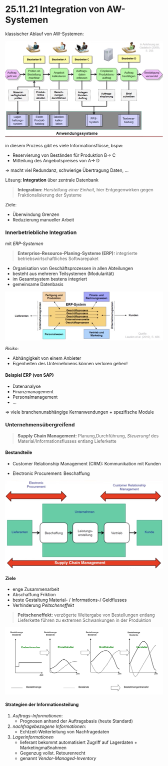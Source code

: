 # 25.11.21 Integration von AW-Systemen

klassischer Ablauf von AW-Systemen:

![22-01-11_15-00](../images/22-01-11_15-00.jpg)

in diesem Prozess gibt es viele Informationsflüsse, bspw:

- Reservierung von Beständen für Produktion B-> C
- Mitteilung des Angebotspreises von  A-> D

=> macht viel Redundanz, schwierige Übertragung Daten, ...

Lösung: **Integration** über zentrale Datenbank

> **Integration:** *Herstellung einer Einheit*, hier Entgegenwirken gegen Fraktionalisierung der Systeme

Ziele:

- Überwindung Grenzen 
- Reduzierung manueller Arbeit



### Innerbetriebliche Integration

mit *ERP-Systemen*

> **Enterprise-Resource-Planing-Systeme (ERP):** integrierte betriebswirtschaftliches Softwarepaket 

- Organisation von Geschäftsprozessen in allen Abteilungen
- besteht aus mehreren Teilsystemen (Modularität)
- im Gesamtsystem bestens integriert
- gemeinsame Datenbasis

![22-01-13_20-25](../images/22-01-13_20-25.jpg)



*Risiko*: 

- Abhängigkeit von einem Anbieter
- Eigenheiten des Unternehmens können verloren gehen!

#### Beispiel ERP (von SAP)

- Datenanalyse
- Finanzmanagement
- Personalmanagement
- ...

=> viele branchenunabhängige Kernanwendungen + spezifische Module



### Unternehmensübergreifend

> **Supply Chain Management:** Planung,Durchführung, *Steuerung!* des Material/Informationsflusses entlang Lieferkette

#### Bestandteile

- Customer Relationship Management (CRM): Kommunikation mit Kunden

- Electronic Procurement: Beschaffung

![22-01-13_20-16](../images/22-01-13_20-16.jpg)



#### Ziele

- enge Zusammenarbeit
- Abschaffung Friktion
- beste Gestaltung Material- / Informations-/ Geldflusses
- Verhinderung *Peitscheneffekt*

> **Peitscheneffekt:** verzögerte Weitergabe von Bestellungen entlang Lieferkette führen zu extremen Schwankungen in der Produktion

![22-01-14_11-18](../images/22-01-14_11-18.png)

 

#### Strategien der Informationsteilung

1. *Auftrags-Informationen*: 
    - Prognosen anhand der Auftragsbasis (heute Standard)
2. *nachfragebezogene Informationen*: 
    - Echtzeit-Weiterleitung von Nachfragedaten
3. *Lagerinformationen*
    - lieferant bekommt automatisiert Zugriff auf Lagerdaten + Marketingmaßnahmen
    - Gegenzug vollst. Retourenrecht
    - genannt *Vendor-Managed-Inventory*

